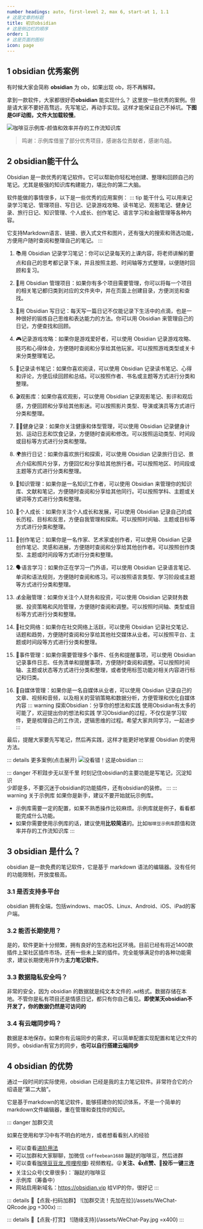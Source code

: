```yaml
---
number headings: auto, first-level 2, max 6, start-at 1, 1.1
# 这是文章的标题
title: 初识obsidian
# 这是侧边栏的顺序
order: 1
# 这是页面的图标
icon: page
---
```

## 1 obsidian 优秀案例
有时候大家会简称 **obsidian** 为 ob，如果出现 ob，将不再解释。

拿到一款软件，大家都很好奇**obsidian** 能实现什么？
这里放一些优秀的案例。但是请大家不要好高骛远，先写笔记，再动手实现。这样才能保证自己不掉坑。**下图是GIF动图，文件大加载较慢**。

![咖啡豆示例库-颜值和效率并存的工作流知识库](/assets/2023051419070158.gif)

>鸣谢：示例库借鉴了部分优秀项目，感谢各位贡献者，感谢鸟姐。

## 2 obsidian能干什么
Obsidian 是一款优秀的笔记软件。它可以帮助你轻松地创建、整理和回顾自己的笔记。尤其是极强的知识库构建能力，堪比你的第二大脑。

软件能做的事情很多，以下是一些优秀的应用案例：
::: tip 能干什么
可以用来记录学习笔记、管理项目、写日记、记录游戏攻略、读书笔记、观影笔记、健身记录、旅行日记、知识管理、个人成长、创作笔记、语言学习和金融管理等各种内容。

它支持Markdown语言、链接、嵌入式文件和图片，还有强大的搜索和筛选功能，方便用户随时查阅和整理自己的笔记。
:::
1.  📚用 Obsidian 记录学习笔记：你可以记录每天的上课内容，将老师讲解的要点和自己的思考都记录下来，并且按照主题、时间轴等方式整理，以便随时回顾和复习。

2.  📝用 Obsidian 管理项目：如果你有多个项目需要管理，你可以将每一个项目的相关笔记都归类到对应的文件夹中，并在页面上创建目录，方便浏览和查找。

3.  📅用 Obsidian 写日记：每天写一篇日记不仅能记录下生活中的点滴，也是一种很好的锻炼自己思维和表达能力的方法。你可以用 Obsidian 来管理自己的日记，方便查找和回顾。

4.  🎮记录游戏攻略：如果你是游戏爱好者，可以使用 Obsidian 记录游戏攻略、技巧和心得体会，方便随时查阅和分享给其他玩家。可以按照游戏类型或关卡来分类整理笔记。
5. 📖记录读书笔记：如果你喜欢阅读，可以使用 Obsidian 记录读书笔记、心得和评论，方便后续回顾和总结。可以按照作者、书名或主题等方式进行分类和整理。
6. 🎬观影库：如果你喜欢观影，可以使用 Obsidian 记录观影笔记、影评和观后感，方便回顾和分享给其他影迷。可以按照影片类型、导演或演员等方式进行分类和整理。
7. 🏋️‍♀️健身记录：如果你关注健康和体型管理，可以使用 Obsidian 记录健身计划、运动日志和饮食记录，方便随时查阅和修改。可以按照运动类型、时间段或目标等方式进行分类和整理。
8. 🌍旅行日记：如果你喜欢旅行和探索，可以使用 Obsidian 记录旅行日记、景点介绍和照片分享，方便回忆和分享给其他旅行者。可以按照地区、时间段或主题等方式进行分类和整理。
9. 🧠知识管理：如果你是一名知识工作者，可以使用 Obsidian 来管理你的知识库、文献和笔记，方便随时查阅和分享给其他同行。可以按照学科、主题或关键词等方式进行分类和整理。

10. 🌱个人成长：如果你关注个人成长和发展，可以使用 Obsidian 记录自己的成长历程、目标和反思，方便自我管理和探索。可以按照时间轴、主题或目标等方式进行分类和整理。
    
11. 🎨创作笔记：如果你是一名作家、艺术家或创作者，可以使用 Obsidian 记录创作笔记、灵感和进展，方便随时查阅和分享给其他创作者。可以按照创作类型、主题或时间段等方式进行分类和整理。
    
12. 🗣️语言学习：如果你正在学习一门外语，可以使用 Obsidian 记录语言笔记、单词和语法规则，方便随时查阅和练习。可以按照语言类型、学习阶段或主题等方式进行分类和整理。
    
13. 💰金融管理：如果你关注个人财务和投资，可以使用 Obsidian 记录财务数据、投资策略和风险管理，方便随时查阅和调整。可以按照时间轴、类型或目标等方式进行分类和整理。
    
14. 📱社交网络：如果你在社交网络上活跃，可以使用 Obsidian 记录社交笔记、话题和趋势，方便随时查阅和分享给其他社交媒体从业者。可以按照平台、主题或时间段等方式进行分类和整理。
    
15. 📅事件管理：如果你需要管理多个事件、任务和提醒事项，可以使用 Obsidian 记录事件日志、任务清单和提醒事项，方便随时查阅和调整。可以按照时间轴、主题或状态等方式进行分类和整理，或者使用标签功能对相关内容进行标记和归类。
16. 📢自媒体管理：如果你是一名自媒体从业者，可以使用 Obsidian 记录自己的文章、视频和音频，以及相关的营销策略和数据分析，方便管理和优化自媒体内容
::: warning 探索Obsidian：分享你的想法和实践
使用Obsidian有太多的可能了，欢迎提出你的想法和实践
学习Obsidian的过程，不仅仅是学习软件，更是梳理自己的工作流，逻辑思维的过程。希望大家共同学习，一起进步
:::


最后，提醒大家要先写笔记，然后再实践，这样才能更好地掌握 Obsidian 的使用方法。

::: details 更多案例(点击展开)
![没看错！这是obsidian](/assets/2.png)
:::

::: danger 不积跬步无以至千里
时刻记住obsidian的主要功能是写笔记，沉淀知识  
少即是多，不要沉迷于obsidian的功能插件，还有obsidian的装修。
:::
::: warning 关于示例库
如果你是新手，建议不要开始就玩示例库。  

- 示例库需要一定的配置，如果不熟悉操作比较麻烦。示例库就是例子，看看都能完成什么功能。
- 如果你需要使用示例库的话，建议使用**比较简洁**的。比如`咖啡豆示例库`颜值和效率并存的工作流知识库
:::

## 3 obsidian 是什么？
obsidian 是一款免费的笔记软件，它是基于 markdown 语法的编辑器。没有任何的功能限制，开放度极高。

### 3.1 是否支持多平台
obsidian 拥有全端，包括windows、macOS、Linux、Android、iOS、iPad的客户端。

### 3.2 能否长期使用？
是的，软件更新十分频繁，拥有良好的生态和社区环境。目前已经有将近1400款插件上架社区插件市场，还有一些未上架的插件。完全能够满足你的各种功能需求，建议长期使用并作为**主力笔记软件**。

### 3.3 数据隐私安全吗？
非常的安全，因为 obsidian 的数据就是纯文本文件的`.md`格式。数据存储在本地。不管你是私有项目还是情感日记，都只有你自己看见。**即使某天obsidian不开发了，你的数据仍然是可访问的**

### 3.4 有云端同步吗？
数据是本地保存。如果你有云端同步的需求，可以简单配置实现配置和笔记文件的同步。obsidian有官方的同步，**也可以自行搭建云端同步**

## 4 obsidian 的优势
通过一段时间的实际使用，obsidian 已经是我的主力笔记软件。非常符合它的介绍语是“第二大脑”。

它是基于markdown的笔记软件，能够搭建你的知识体系，不是一个简单的markdown文件编辑器，重在管理和查找你的知识。

::: danger 加群交流

如果在使用和学习中有不明白的地方，或者想看看别人的经验
- 可以查看[进阶用法](/zh/advanced)
- 可以加群和大家聊聊，加微信 `coffeebean1688` 蹦跶的咖啡豆，然后进群
- 可以查看[咖啡豆豆龙_哔哩哔哩](https://space.bilibili.com/618777356)) 视频教程。😜**关注、👍点赞、📀投币一键三连**
- 关注公众号(文章很多)：`蹦跶的咖啡豆
- 示例库（筹备中）
- 网站启用新域名：https://obsidian.vip 给VIP的你，很好记
:::

::: details 🌱【点我-扫码加群】
![加群交流！先加在拉](/assets/WeChat-QRcode.jpg =300x) 
::: 

::: details 🍻【点我-打赏】
![随缘支持](/assets/WeChat-Pay.jpg =x400)
::: 

